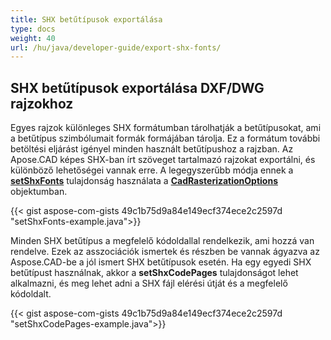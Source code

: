 ```yaml
---
title: SHX betűtípusok exportálása
type: docs
weight: 40
url: /hu/java/developer-guide/export-shx-fonts/
---
```


## **SHX betűtípusok exportálása DXF/DWG rajzokhoz**

Egyes rajzok különleges SHX formátumban tárolhatják a betűtípusokat, ami a betűtípus szimbólumait formák formájában tárolja. 
Ez a formátum további betöltési eljárást igényel minden használt betűtípushoz a rajzban. 
Az Apose.CAD képes SHX-ban írt szöveget tartalmazó rajzokat exportálni, és különböző lehetőségei vannak erre. 
A legegyszerűbb módja ennek a [**setShxFonts**](https://reference.aspose.com/cad/java/com.aspose.cad.imageoptions/CadRasterizationOptions#setShxFonts-java.lang.String:A-) tulajdonság használata a [**CadRasterizationOptions**](https://reference.aspose.com/cad/java/com.aspose.cad.imageoptions/CadRasterizationOptions) objektumban.

{{< gist aspose-com-gists 49c1b75d9a84e149ecf374ece2c2597d "setShxFonts-example.java">}}

Minden SHX betűtípus a megfelelő kódoldallal rendelkezik, ami hozzá van rendelve. Ezek az asszociációk ismertek és részben be vannak ágyazva az Aspose.CAD-be a jól ismert SHX betűtípusok esetén. 
Ha egy egyedi SHX betűtípust használnak, akkor a **setShxCodePages** tulajdonságot lehet alkalmazni, és meg lehet adni a SHX fájl elérési útját és a megfelelő kódoldalt.

{{< gist aspose-com-gists 49c1b75d9a84e149ecf374ece2c2597d "setShxCodePages-example.java">}}
